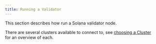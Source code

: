 ```yaml
---
title: Running a Validator
---
```


This section describes how run a Solana validator node.

There are several clusters available to connect to, see [choosing a Cluster](cli/choose-a-cluster.md) for an overview of each.
